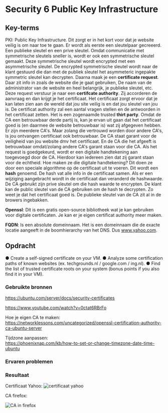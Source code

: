 # Security 6 Public Key Infrastructure


## Key-terms
PKI: Public Key Infrastructure. Dit zorgt er in het kort voor dat je website veilig is om naar toe te gaan. Er wordt als eerste een sleutelpaar gecreeerd. Een publieke sleutel en een prive sleutel. Omdat communicatie met symmetrische sleutels sneller is, wordt er ook een symmetrische sleutel gemaakt. Deze symmetrische sleutel wordt encrypted met een asymmetrische sleutel. De encrypted symmetrische sleutel wordt naar de klant gestuurd die dan met de publiek sleutel het asymmeteric ingepakte symmetric sleutel kan decrypten. Daarna maak je een **certificate request**. Daar zit info in zoals de website die je gaat gebruiken, De naam van de administrator van de website en heel belangrijk, je publieke sleutel, etc. Deze request verstuur je naar een **certifcate authority**. Zij accorderen de aanvraag en dan krijgt je het certificaat. Het certificaat zorgt ervoor dat je kan laten zien aan de wereld dat jou site veilig is en dat jou sleutel van jou is. De certificat authority zal een aantal vragen stellen en de antwoorden in het certificaat zetten. Het is een zogenaamde trusted **thirt party**. Omdat de CA een betrouwbaar derde partij is, kan je ervan uit gaan dat het certificaat goed is (en daarmee de website betrouwbaar is) wat zij afgegeven hebben. Er zijn meerdere CA's. Maar zolang die vertrouwd worden door andere CA's, is jou ontvangen certificaat ook betrouwbaar. De CA staat garant voor de veiligheid van jou website dmv het certificaat. En de CA die het afgeeft is betrouwbaar omdat/zolang andere CA's garant staan voor die CA. Als het request is goedgekeurd, wordt er een digitale handtekening aan toegevoegd door de CA. Hierdoor kan iedereen zien dat zij garant staan voor de echtheid. Hoe maken ze die digitale handtekening? Dit doen ze door een speciale algorithme op de certificaat uit te voeren. Dit wordt een **hash** genoemd. De hash vat alle info in de certificaat samen. Als er een wijziging aangebracht wordt in de certificaat dan veranderd de hashwaarde. De CA gebruikt zijn prive sleutel om die hash waarde te encrypten. De klant kan de public sleutel van de CA gebruiken om de hash te decrypten. Zo weet je dat het certificaat goed is. De publieke sleutel van de CA zit al in de browers ingebakken.   

**Openssl**: Dit is een gratis open-source bibliotheek wat je kan gebruiken voor digitale certificaten. Je kan er je eigen certificat authority meer maken. 

**FQDN**: Is een absolute domeinnaam. Het is een domeinnaam die de exacte locatie aangeeft in de boomhierarchy van het DNS. Dus www.yahoo.com.  




## Opdracht
●	Create a self-signed certificate on your VM.
●	Analyze some certification paths of known websites (ex. techgrounds.nl / google.com / ing.nl).
●	Find the list of trusted certificate roots on your system (bonus points if you also find it in your VM).

### Gebruikte bronnen
https://ubuntu.com/server/docs/security-certificates 

https://www.youtube.com/watch?v=0ctat6RBrFo  

Hoe je eigen CA te maken:  
https://networklessons.com/uncategorized/openssl-certification-authority-ca-ubuntu-server 

Tijdzone aanpassen:  
https://phoenixnap.com/kb/how-to-set-or-change-timezone-date-time-ubuntu

### Ervaren problemen


### Resultaat  

Certificaat Yahoo:
![certificaat yahoo](https://user-images.githubusercontent.com/123589199/233854999-298f4dfd-bb94-4b42-bacc-afeec14f4977.png)


CA firefox:

![CA in firefox](https://user-images.githubusercontent.com/123589199/233855021-c5095654-0a5b-4e86-b8a1-5e094e708445.png)






